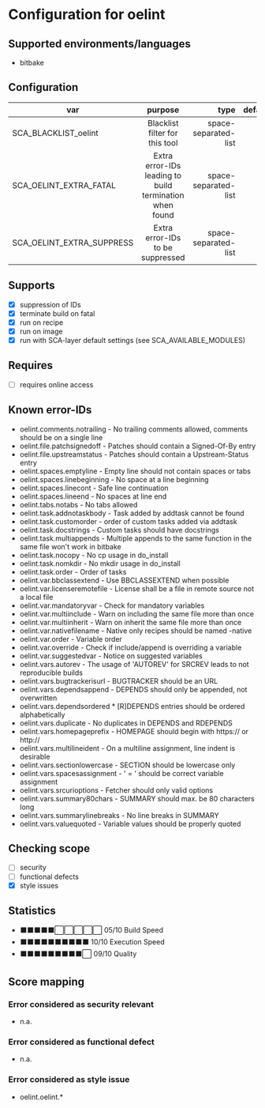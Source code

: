 # Configuration for oelint

## Supported environments/languages

* bitbake

## Configuration

| var | purpose | type | default |
| ------------- |:-------------:| -----:| -----:
| SCA_BLACKLIST_oelint | Blacklist filter for this tool | space-separated-list | ""
| SCA_OELINT_EXTRA_FATAL | Extra error-IDs leading to build termination when found | space-separated-list | ""
| SCA_OELINT_EXTRA_SUPPRESS | Extra error-IDs to be suppressed | space-separated-list | ""

## Supports

* [x] suppression of IDs
* [x] terminate build on fatal
* [x] run on recipe
* [x] run on image
* [x] run with SCA-layer default settings (see SCA_AVAILABLE_MODULES)

## Requires

* [ ] requires online access

## Known error-IDs

* oelint.comments.notrailing - No trailing comments allowed, comments should be on a single line
* oelint.file.patchsignedoff - Patches should contain a Signed-Of-By entry
* oelint.file.upstreamstatus - Patches should contain a Upstream-Status entry
* oelint.spaces.emptyline - Empty line should not contain spaces or tabs
* oelint.spaces.linebeginning - No space at a line beginning
* oelint.spaces.linecont - Safe line continuation
* oelint.spaces.lineend - No spaces at line end
* oelint.tabs.notabs - No tabs allowed
* oelint.task.addnotaskbody - Task added by addtask cannot be found
* oelint.task.customorder - order of custom tasks added via addtask
* oelint.task.docstrings - Custom tasks should have docstrings
* oelint.task.multiappends - Multiple appends to the same function in the same file won't work in bitbake
* oelint.task.nocopy - No cp usage in do_install
* oelint.task.nomkdir - No mkdir usage in do_install
* oelint.task.order - Order of tasks
* oelint.var.bbclassextend - Use BBCLASSEXTEND when possible
* oelint.var.licenseremotefile - License shall be a file in remote source not a local file
* oelint.var.mandatoryvar - Check for mandatory variables
* oelint.var.multiinclude - Warn on including the same file more than once
* oelint.var.multiinherit - Warn on inherit the same file more than once
* oelint.var.nativefilename - Native only recipes should be named -native
* oelint.var.order - Variable order
* oelint.var.override - Check if include/append is overriding a variable
* oelint.var.suggestedvar - Notice on suggested variables
* oelint.vars.autorev - The usage of 'AUTOREV' for SRCREV leads to not reproducible builds
* oelint.vars.bugtrackerisurl - BUGTRACKER should be an URL
* oelint.vars.dependsappend - DEPENDS should only be appended, not overwritten
* oelint.vars.dependsordered * [R]DEPENDS entries should be ordered alphabetically
* oelint.vars.duplicate - No duplicates in DEPENDS and RDEPENDS
* oelint.vars.homepageprefix - HOMEPAGE should begin with https:// or http://
* oelint.vars.multilineident - On a multiline assignment, line indent is desirable
* oelint.vars.sectionlowercase - SECTION should be lowercase only
* oelint.vars.spacesassignment - ' = ' should be correct variable assignment
* oelint.vars.srcurioptions - Fetcher should only valid options
* oelint.vars.summary80chars - SUMMARY should max. be 80 characters long
* oelint.vars.summarylinebreaks - No line breaks in SUMMARY
* oelint.vars.valuequoted - Variable values should be properly quoted

## Checking scope

* [ ] security
* [ ] functional defects
* [x] style issues

## Statistics

* ⬛⬛⬛⬛⬛⬜⬜⬜⬜⬜ 05/10 Build Speed
* ⬛⬛⬛⬛⬛⬛⬛⬛⬛⬛ 10/10 Execution Speed
* ⬛⬛⬛⬛⬛⬛⬛⬛⬛⬜ 09/10 Quality

## Score mapping

### Error considered as security relevant

* n.a.

### Error considered as functional defect

* n.a.

### Error considered as style issue

* oelint.oelint.*
